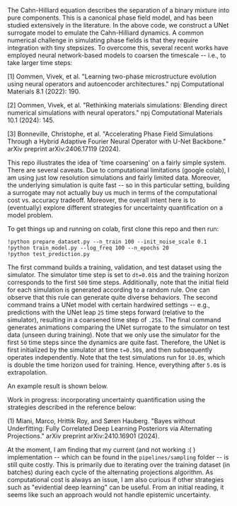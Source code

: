The Cahn-Hilliard equation describes the separation of a binary mixture into pure components. This is a canonical phase field model, and has been studied extensively in the literature. In the above code, we construct a UNet surrogate model to emulate the Cahn-Hilliard dynamics. A common numerical challenge in simulating phase fields is that they require integration with tiny stepsizes. To overcome this, several recent works have employed neural network-based models to coarsen the timescale -- i.e., to take larger time steps:

[1] Oommen, Vivek, et al. "Learning two-phase microstructure evolution using neural operators and autoencoder architectures." npj Computational Materials 8.1 (2022): 190.

[2] Oommen, Vivek, et al. "Rethinking materials simulations: Blending direct numerical simulations with neural operators." npj Computational Materials 10.1 (2024): 145.

[3] Bonneville, Christophe, et al. "Accelerating Phase Field Simulations Through a Hybrid Adaptive Fourier Neural Operator with U-Net Backbone." arXiv preprint arXiv:2406.17119 (2024).

This repo illustrates the idea of 'time coarsening' on a fairly simple system. There are several caveats. Due to computational limitations (google colab), I am using just low resolution simulations and fairly limited data. Moreover, the underlying simulation is quite fast -- so in this particular setting, building a surrogate may not actually buy us much in terms of the computational cost vs. accuracy tradeoff. Moreover, the overall intent here is to (eventually) explore different strategies for uncertainty quantification on a model problem.

To get things up and running on colab, first clone this repo and then run:

```
!python prepare_dataset.py --n_train 100 --init_noise_scale 0.1
!python train_model.py --log_freq 100 --n_epochs 20
!python test_prediction.py
```

The first command builds a training, validation, and test dataset using the simulator. The simulator time step is set to `dt=0.01`s and the training horizon corresponds to the first `500` time steps. Additionally, note that the initial field for each simulation is generated according to a random rule. One can observe that this rule can generate quite diverse behaviors. The second command trains a UNet model with certain hardwired settings -- e.g., predictions with the UNet leap `25` time steps forward (relative to the simulator), resulting in a coarsened time step of `.25`s. The final command generates animations comparing the UNet surrogate to the simulator on test data (unseen during training). Note that we only use the simulator for the first `50` time steps since the dynamics are quite fast. Therefore, the UNet is first initialized by the simulator at time `t=0.50`s, and then subsequently operates independently. Note that the test simulations run for `10.0`s, which is double the time horizon used for training. Hence, everything after `5.0`s is extrapolation.

An example result is shown below.



Work in progress: incorporating uncertainty quantification using the strategies described in the reference below:

(1) Miani, Marco, Hrittik Roy, and Søren Hauberg. "Bayes without Underfitting:
Fully Correlated Deep Learning Posteriors via Alternating Projections."
arXiv preprint arXiv:2410.16901 (2024).

At the moment, I am finding that my current (and not working :( ) implementation -- which can be found in the `pipelines/sampling` folder -- is still quite costly. This is primarily due to iterating over the training dataset (in batches) during each cycle of
the alternating projections algorithm. As computational cost is always an issue, I am also curious if other strategies such as "evidential deep learning" can be useful. From an initial reading, it seems like such an approach would not handle epistemic uncertainty.
